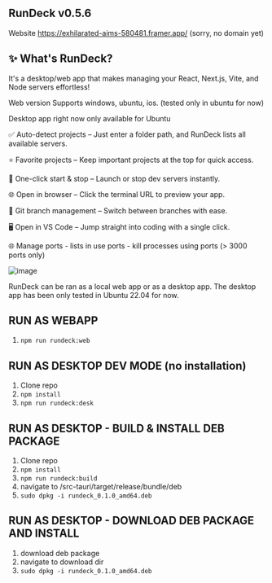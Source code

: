 ## RunDeck v0.5.6

Website https://exhilarated-aims-580481.framer.app/ (sorry, no domain yet)

## ✨ What's RunDeck?

It's a desktop/web app that makes managing your React, Next.js, Vite, and Node servers effortless!

Web version Supports windows, ubuntu, ios. (tested only in ubuntu for now)

Desktop app right now only available for Ubuntu

✅ Auto-detect projects – Just enter a folder path, and RunDeck lists all available servers.

⭐ Favorite projects – Keep important projects at the top for quick access.

🚀 One-click start & stop – Launch or stop dev servers instantly.

🌐 Open in browser – Click the terminal URL to preview your app.

🔁 Git branch management – Switch between branches with ease.

🖥 Open in VS Code – Jump straight into coding with a single click.

🌐 Manage ports - lists in use ports - kill processes using ports (> 3000 ports only)





![image](https://github.com/user-attachments/assets/e6a50c2c-ce3b-4217-82a2-48515aff20ad)


RunDeck can be ran as a local web app or as a desktop app. The desktop app has been only tested in Ubuntu 22.04 for now.

## RUN AS WEBAPP
1) ```npm run rundeck:web```

## RUN AS DESKTOP DEV MODE (no installation)
1) Clone repo
2) ```npm install```
3) ```npm run rundeck:desk```

## RUN AS DESKTOP - BUILD & INSTALL DEB PACKAGE
1) Clone repo
2) ```npm install```
3) ```npm run rundeck:build```
4) navigate to /src-tauri/target/release/bundle/deb
5) ```sudo dpkg -i rundeck_0.1.0_amd64.deb```

## RUN AS DESKTOP - DOWNLOAD DEB PACKAGE AND INSTALL
1) download deb package
2) navigate to download dir
3) ```sudo dpkg -i rundeck_0.1.0_amd64.deb```
